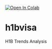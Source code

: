 [![Open In Colab](https://colab.research.google.com/assets/colab-badge.svg)](https://colab.research.google.com/github/ginogustavo/h1bvisa/blob/master/H1B-Analysis.ipynb)


# h1bvisa
H1B Trends Analysis
